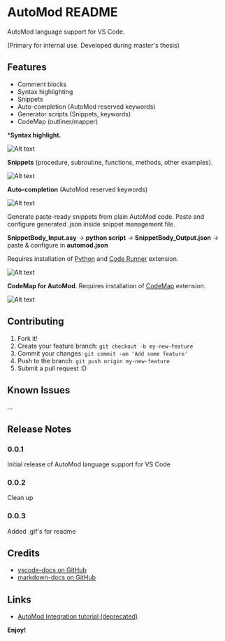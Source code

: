 # AutoMod README

AutoMod language support for VS Code.

(Primary for internal use. Developed during master's thesis)

## Features
* Comment blocks
* Syntax highlighting
* Snippets
* Auto-completion (AutoMod reserved keywords)
* Generator scripts (Snippets, keywords)
* CodeMap (outliner/mapper)

***Syntax highlight.**

![Alt text](https://github.com/yulihGit/vscode-automod/blob/master/resources/images/readme/vsce_automod_syntax.PNG?raw=true "Title")

**Snippets** (procedure, subroutine, functions, methods, other examples).

![Alt text](https://github.com/yulihGit/vscode-automod/blob/master/resources/images/readme/vsce_automod_snippets.PNG?raw=true "Title")

**Auto-completion** (AutoMod reserved keywords)

![Alt text](https://github.com/yulihGit/vscode-automod/blob/master/resources/images/readme/vsce_automod_keywords.PNG?raw=true "Title")

Generate paste-ready snippets from plain AutoMod code. Paste and configure generated .json inside snippet management file.

**SnippetBody_Input.asy** -> **python script** -> **SnippetBody_Output.json** -> paste & configure in **automod.json**

Requires installation of [Python](https://www.python.org/) and [Code Runner](https://marketplace.visualstudio.com/items?itemName=formulahendry.code-runner
) extension.

![Alt text](https://github.com/yulihGit/vscode-automod/blob/master/resources/images/readme/vsce_automod_snippet_generate.gif?raw=true "Title")

**CodeMap for AutoMod**. Requires installation of [CodeMap](https://marketplace.visualstudio.com/items?itemName=oleg-shilo.codemap) extension.

![Alt text](https://github.com/yulihGit/vscode-automod/blob/master/resources/images/readme/vsce_automod_codemap.gif?raw=true "Title")

## Contributing

1. Fork it!
2. Create your feature branch: `git checkout -b my-new-feature`
3. Commit your changes: `git commit -am 'Add some feature'`
4. Push to the branch: `git push origin my-new-feature`
5. Submit a pull request :D

## Known Issues

 ...

## Release Notes

### 0.0.1
Initial release of AutoMod language support for VS Code
### 0.0.2
Clean up
### 0.0.3
Added .gif's for readme

## Credits
* [vscode-docs on GitHub](https://code.visualstudio.com/docs)
* [markdown-docs on GitHub](https://github.com/adam-p/markdown-here/wiki/Markdown-Cheatsheet)

## Links

* [AutoMod Integration tutorial (deprecated)](https://sites.google.com/view/automod-vscode/home)

**Enjoy!**